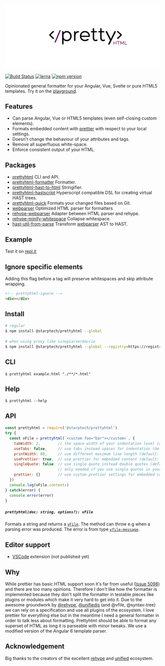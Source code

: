 ![Prettyhtml Banner](/logo.png)

[![Build Status](https://travis-ci.org/Prettyhtml/prettyhtml.svg?branch=master)](https://travis-ci.org/Prettyhtml/prettyhtml)
[![lerna](https://img.shields.io/badge/maintained%20with-lerna-cc00ff.svg)](https://lernajs.io/)
[![npm version](https://badge.fury.io/js/%40starptech%2Fprettyhtml.svg)](https://badge.fury.io/js/%40starptech%2Fprettyhtml)

Opinionated general formatter for your Angular, Vue, Svelte or pure HTML5 templates. Try it on the [playground](https://prettyhtml.netlify.com/).

## Features

* Can parse Angular, Vue or HTML5 templates (even self-closing custom elements).
* Formats embedded content with [prettier](https://github.com/prettier/prettier) with respect to your local settings.
* Doesn't change the behaviour of your attributes and tags.
* Remove all superfluous white-space.
* Enforce consistent output of your HTML.

## Packages

- [prettyhtml](/packages/prettyhtml) CLI and API.
- [prettyhtml-formatter](/packages/prettyhtml-formatter) Formatter.
- [prettyhtml-hast-to-html](/packages/prettyhtml-hast-to-html) Stringifier.
- [prettyhtml-hastscript](/packages/prettyhtml-hastscript) Hyperscript compatible DSL for creating virtual HAST trees.
- [prettyhtml-quick](/packages/prettyhtml-quick) Formats your changed files based on Git.
- [webparser](/packages/webparser) Optimized HTML parser for formatters
- [rehype-webparser](/packages/rehype-webparser) Adapter between HTML parser and rehype.
- [rehype-minify-whitespace](/packages/rehype-minify-whitespace) Collapse whitespace.
- [hast-util-from-parse](/packages/hast-util-from-webparser) Transform [webparser](/packages/webparser) AST to HAST.

## Example
Test it on [repl.it](https://repl.it/@StarpTech/PrettyHtml)

## Ignore specific elements

Adding this flag before a tag will preserve whitespaces and skip attribute wrapping.
```html
<!-- prettyhtml-ignore -->
<div></div>
```

## Install

```bash
# regular
$ npm install @starptech/prettyhtml --global

# when using proxy like sinopia/verdaccio
$ npm install @starptech/prettyhtml --global --registry=https://registry.npmjs.org/
```

## CLI

```
$ prettyhtml example.html "./**/*.html"
```

## Help

```
$ prettyhtml --help
```

## API

```js
const prettyhtml = require('@starptech/prettyhtml')
try {
  const vFile = prettyhtml(`<custom foo="bar"></custom>`, {
    tabWidth: 2,        // the space width of your indentation level (default: 2)
    useTabs: false,     // use tabs instead spaces for indentation (default: false)
    printWidth: 80,     // use different maximum line length (default: 80)
    usePrettier: true,  // use prettier for embedded content (default: true)
    singleQuote: false  // use single quote instead double quotes (default: `"`)
                        // only needed if you use single quotes in your templates
    prettier: {}        // use custom prettier settings for embedded content
  })
  console.log(vFile.contents)
} catch(error) {
  console.error(error)
}
```

##### `prettyhtml(doc: string, options?): vFile`

Formats a string and returns a [`vFile`](https://github.com/vfile/vfile). The method can throw e.g when a parsing error was produced. The error is from type [`vfile-message`](https://github.com/vfile/vfile-message).

## Editor support

* [VSCode](https://github.com/StarpTech/prettyhtml-vscode) extension (not published yet)

## Why

While prettier has basic HTML support soon it's far from useful ([Issue 5098](https://github.com/prettier/prettier/issues/5098)) and there are too many opinions. Therefore I don't like how the formatter is implemented because they don't split the formatter in testable pieces like plugins or modules which make it very hard to get into it. Due to the awesome groundwork by [@rehype](https://github.com/rehypejs), [@unifiedjs](https://github.com/unifiedjs) (and @vfile, @syntax-tree) we can rely on a specification and use all plugins of the ecosystem. I love prettier for everything else but in the meantime I need a general formatter in order to talk less about formatting. Prettyhtml should be able to format any superset of HTML as long it is parseable with minor tweaks. We use a modified version of the Angular 6 template parser.

## Acknowledgement

Big thanks to the creators of the excellent [rehype](https://github.com/rehypejs/rehype) and [unified](https://github.com/unifiedjs/unified) ecosystem.
